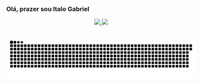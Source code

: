### Olá, prazer sou Italo Gabriel

<div align="center">
  <a href="https://github.com/rafaballerini">
  <img height="180em" src="https://github-readme-stats.vercel.app/api?username=ItaloGbrmaia&show_icons=true&theme=dark&include_all_commits=true&count_private=true"/>
  <img height="180em" src="https://github-readme-stats.vercel.app/api/top-langs/?username=ItaloGbrmaia&layout=compact&langs_count=7&theme=dark"/>
</div>

##
  
![Snake animation](https://github.com/ItaloGbrmaia/ItaloGbrmaia/blob/output/github-contribution-grid-snake.svg)  
